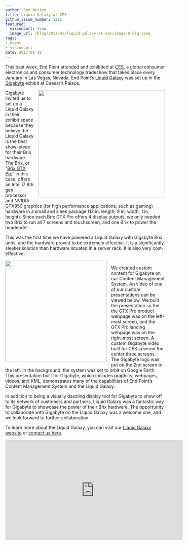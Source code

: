 ```yaml
---
author: Ben Witten
title: Liquid Galaxy at CES
github_issue_number: 1281
featured:
  visionport: true
  image_url: /blog/2017/01/liquid-galaxy-at-ces/image-0-big.jpeg
tags:
- event
- visionport
date: 2017-01-10
---
```


This past week, End Point attended and exhibited at [CES](https://www.ces.tech/), a global consumer electronics and consumer technology tradeshow that takes place every January in Las Vegas, Nevada. End Point’s [Liquid Galaxy](https://www.visionport.com/) was set up in the [Gigabyte](https://www.gigabyte.com/) exhibit at Caesar’s Palace.

<div class="separator" style="clear: both; text-align: center;"><a href="/blog/2017/01/liquid-galaxy-at-ces/image-0-big.jpeg" imageanchor="1" style="clear: right; float: right; margin-bottom: 1em; margin-left: 1em;"><img border="0" height="338" src="/blog/2017/01/liquid-galaxy-at-ces/image-0.jpeg" width="400"/></a></div>

Gigabyte invited us to set up a Liquid Galaxy in their exhibit space because they believe the Liquid Galaxy is the best show-piece for their Brix hardware. The Brix, or “[Brix GTX Pro](https://www.gigabyte.com/us/Mini-PcBarebone/GB-BNi7QG4-950-rev-10#ov)” in this case, offers an Intel i7 6th gen processor and NVIDIA GTX950 graphics (for high performance applications, such as gaming) hardware in a small and sleek package (12 in. length, 9 in. width, 1 in. height). Since each Brix GTX Pro offers 4 display outputs, we only needed two Brix to run all 7 screens and touchscreen, and one Brix to power the headnode!

This was the first time we have powered a Liquid Galaxy with Gigabyte Brix units, and the hardware proved to be extremely effective. It is a significantly sleeker solution than hardware situated in a server rack. It is also very cost-effective.

<div class="separator" style="clear: both; text-align: center;"><a href="/blog/2017/01/liquid-galaxy-at-ces/image-1-big.jpeg" imageanchor="1" style="clear: left; float: left; margin-bottom: 1em; margin-right: 1em;"><img border="0" height="320" src="/blog/2017/01/liquid-galaxy-at-ces/image-1.jpeg" width="320"/></a></div>

We created custom content for Gigabyte on our Content Management System. An video of one of our custom presentations can be viewed below. We built the presentation so the the GTX Pro product webpage was on the left-most screen, and the GTX Pro landing webpage was on the right-most screen. A custom Gigabyte video built for CES covered the center three screens. The Gigabyte logo was put on the 2nd screen to the left. In the background, the system was set to orbit on Google Earth. This presentation built for Gigabyte, which includes graphics, webpages, videos, and KML, demonstrates many of the capabilities of End Point’s Content Management System and the Liquid Galaxy.

In addition to being a visually dazzling display tool for Gigabyte to show off to its network of customers and partners, Liquid Galaxy was a fantastic way for Gigabyte to showcase the power of their Brix hardware. The opportunity to collaborate with Gigabyte on the Liquid Galaxy was a welcome one, and we look forward to further collaboration.

To learn more about the Liquid Galaxy, you can visit our [Liquid Galaxy website](https://www.visionport.com/) or [contact us here](https://www.visionport.com/contact/).

<iframe allowfullscreen="" frameborder="0" height="315" src="https://www.youtube.com/embed/HaubIxPCe9U" width="560"></iframe>
